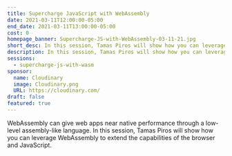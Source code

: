 ```yaml
---
title: Supercharge JavaScript with WebAssembly
date: 2021-03-11T12:00:00-05:00
end_date: 2021-03-11T13:00:00-05:00
cost: 0
homepage_banner: Supercharge-JS-with-WebAssembly-03-11-21.jpg
short_desc: In this session, Tamas Piros will show how you can leverage WebAssembly to extend the capabilities of the browser and JavaScript.
description: In this session, Tamas Piros will show how you can leverage WebAssembly to extend the capabilities of the browser and JavaScript.
sessions:
  - supercharge-js-with-wasm
sponsor:
  name: Cloudinary
  image: Cloudinary.png
  URL: https://cloudinary.com/
draft: false
featured: true
---
```


WebAssembly can give web apps near native performance through a low-level assembly-like language. In this session, Tamas Piros will show how you can leverage WebAssembly to extend the capabilities of the browser and JavaScript.

